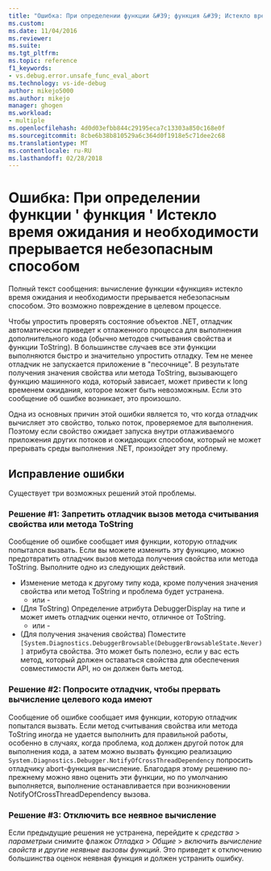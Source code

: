 ```yaml
---
title: "Ошибка: При определении функции &#39; функция &#39; Истекло время ожидания и необходимости прерывается небезопасным способом | Документы Microsoft"
ms.custom: 
ms.date: 11/04/2016
ms.reviewer: 
ms.suite: 
ms.tgt_pltfrm: 
ms.topic: reference
f1_keywords:
- vs.debug.error.unsafe_func_eval_abort
ms.technology: vs-ide-debug
author: mikejo5000
ms.author: mikejo
manager: ghogen
ms.workload:
- multiple
ms.openlocfilehash: 4d0d03efbb844c29195eca7c13303a850c168e0f
ms.sourcegitcommit: 8cbe6b38b810529a6c364d0f1918e5c71dee2c68
ms.translationtype: MT
ms.contentlocale: ru-RU
ms.lasthandoff: 02/28/2018
---
```

# <a name="error-evaluating-the-function-39function39-timed-out-and-needed-to-be-aborted-in-an-unsafe-way"></a>Ошибка: При определении функции &#39; функция &#39; Истекло время ожидания и необходимости прерывается небезопасным способом

Полный текст сообщения: вычисление функции «функция» истекло время ожидания и необходимости прерывается небезопасным способом. Это возможно повреждение в целевом процессе. 

Чтобы упростить проверять состояние объектов .NET, отладчик автоматически приведет к отлаженного процесса для выполнения дополнительного кода (обычно методов считывания свойства и функции ToString). В большинстве случаев все эти функции выполняются быстро и значительно упростить отладку. Тем не менее отладчик не запускается приложение в "песочнице". В результате получения значения свойства или метода ToString, вызывающего функцию машинного кода, который зависает, может привести к long временем ожидания, которое может быть невозможным. Если это сообщение об ошибке возникает, это произошло.
 
Одна из основных причин этой ошибки является то, что когда отладчик вычисляет это свойство, только поток, проверяемое для выполнения. Поэтому если свойство ожидает запуска внутри отлаживаемого приложения других потоков и ожидающих способом, который не может прерывать среды выполнения .NET, произойдет эту проблему.
 
## <a name="to-correct-this-error"></a>Исправление ошибки
 
Существует три возможных решений этой проблемы.
 
### <a name="solution-1-prevent-the-debugger-from-calling-the-getter-property-or-tostring-method"></a>Решение #1: Запретить отладчик вызов метода считывания свойства или метода ToString
 
Сообщение об ошибке сообщает имя функции, которую отладчик попытался вызвать. Если вы можете изменить эту функцию, можно предотвратить отладчик вызов метода получения свойства или метода ToString. Выполните одно из следующих действий.
 
* Изменение метода к другому типу кода, кроме получения значения свойства или метод ToString и проблема будет устранена.
    - или -
* (Для ToString) Определение атрибута DebuggerDisplay на типе и может иметь отладчик оценки нечто, отличное от ToString.
    - или -
* (Для получения значения свойства) Поместите `[System.Diagnostics.DebuggerBrowsable(DebuggerBrowsableState.Never)]` атрибута свойства. Это может быть полезно, если у вас есть метод, который должен оставаться свойства для обеспечения совместимости API, но он должен быть метод.
 
### <a name="solution-2-have-the-target-code-ask-the-debugger-to-abort-the-evaluation"></a>Решение #2: Попросите отладчик, чтобы прервать вычисление целевого кода имеют
 
Сообщение об ошибке сообщает имя функции, которую отладчик попытался вызвать. Если метод считывания свойства или метода ToString иногда не удается выполнить для правильной работы, особенно в случаях, когда проблема, код должен другой поток для выполнения кода, а затем можно вызвать функцию реализацию `System.Diagnostics.Debugger.NotifyOfCrossThreadDependency` попросить отладчику abort-функция вычисление. Благодаря этому решению по-прежнему можно явно оценить эти функции, но по умолчанию выполняется, выполнение останавливается при возникновении NotifyOfCrossThreadDependency вызова.
 
### <a name="solution-3-disable-all-implicit-evaluation"></a>Решение #3: Отключить все неявное вычисление
 
Если предыдущие решения не устранена, перейдите к *средства* > *параметры*и снимите флажок *Отладка*  >   *Общие* > *включить вычисление свойств и другие неявные вызовы функций*. Это приведет к отключению большинства оценок неявная функция и должен устранить ошибку.



  
